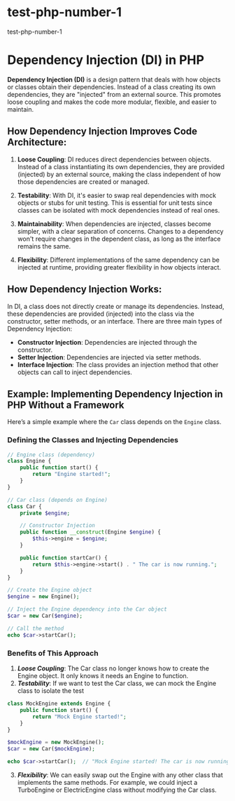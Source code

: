 # test-php-number-1
 test-php-number-1

# Dependency Injection (DI) in PHP

**Dependency Injection (DI)** is a design pattern that deals with how objects or classes obtain their dependencies. Instead of a class creating its own dependencies, they are "injected" from an external source. This promotes loose coupling and makes the code more modular, flexible, and easier to maintain.

## How Dependency Injection Improves Code Architecture:

1. **Loose Coupling**: DI reduces direct dependencies between objects. Instead of a class instantiating its own dependencies, they are provided (injected) by an external source, making the class independent of how those dependencies are created or managed.
   
2. **Testability**: With DI, it's easier to swap real dependencies with mock objects or stubs for unit testing. This is essential for unit tests since classes can be isolated with mock dependencies instead of real ones.

3. **Maintainability**: When dependencies are injected, classes become simpler, with a clear separation of concerns. Changes to a dependency won't require changes in the dependent class, as long as the interface remains the same.

4. **Flexibility**: Different implementations of the same dependency can be injected at runtime, providing greater flexibility in how objects interact.

## How Dependency Injection Works:

In DI, a class does not directly create or manage its dependencies. Instead, these dependencies are provided (injected) into the class via the constructor, setter methods, or an interface. There are three main types of Dependency Injection:
- **Constructor Injection**: Dependencies are injected through the constructor.
- **Setter Injection**: Dependencies are injected via setter methods.
- **Interface Injection**: The class provides an injection method that other objects can call to inject dependencies.

## Example: Implementing Dependency Injection in PHP Without a Framework

Here’s a simple example where the `Car` class depends on the `Engine` class.

### Defining the Classes and Injecting Dependencies

```php
// Engine class (dependency)
class Engine {
    public function start() {
        return "Engine started!";
    }
}

// Car class (depends on Engine)
class Car {
    private $engine;

    // Constructor Injection
    public function __construct(Engine $engine) {
        $this->engine = $engine;
    }

    public function startCar() {
        return $this->engine->start() . " The car is now running.";
    }
}

// Create the Engine object
$engine = new Engine();

// Inject the Engine dependency into the Car object
$car = new Car($engine);

// Call the method
echo $car->startCar();

```

### Benefits of This Approach
1. ***Loose Coupling***: The Car class no longer knows how to create the Engine object. It only knows it needs an Engine to function.
2. ***Testability***: If we want to test the Car class, we can mock the Engine class to isolate the test
```php
class MockEngine extends Engine {
    public function start() {
        return "Mock Engine started!";
    }
}

$mockEngine = new MockEngine();
$car = new Car($mockEngine);

echo $car->startCar();  // "Mock Engine started! The car is now running."

```

3. ***Flexibility***: We can easily swap out the Engine with any other class that implements the same methods. For example, we could inject a TurboEngine or ElectricEngine class without modifying the Car class.
